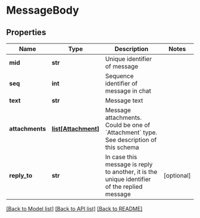 # MessageBody

## Properties
Name | Type | Description | Notes
------------ | ------------- | ------------- | -------------
**mid** | **str** | Unique identifier of message | 
**seq** | **int** | Sequence identifier of message in chat | 
**text** | **str** | Message text | 
**attachments** | [**list[Attachment]**](Attachment.md) | Message attachments. Could be one of &#x60;Attachment&#x60; type. See description of this schema | 
**reply_to** | **str** | In case this message is reply to another, it is the unique identifier of the replied message | [optional] 

[[Back to Model list]](../README.md#documentation-for-models) [[Back to API list]](../README.md#documentation-for-api-endpoints) [[Back to README]](../README.md)

